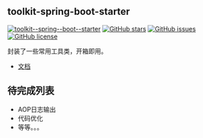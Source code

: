## toolkit-spring-boot-starter


[![toolkit--spring--boot--starter](https://img.shields.io/badge/toolkit--spring--boot--starter-0.1--SNAPSHOT-green.svg)](https://github.com/baifenghe/toolkit-spring-boot-starter)  [![GitHub stars](https://img.shields.io/github/stars/baifenghe/toolkit-spring-boot-starter.svg?style=flat&label=Star)](https://github.com/baifenghe/toolkit-spring-boot-starter)  [![GitHub issues](https://img.shields.io/github/issues/baifenghe/toolkit-spring-boot-starter.svg?style=flat&label=issues)](https://github.com/baifenghe/toolkit-spring-boot-starter/issues)  [![GitHub license](https://img.shields.io/github/license/baifenghe/toolkit-spring-boot-starter.svg?style=flat&label=license)](https://github.com/baifenghe/toolkit-spring-boot-starter)

封装了一些常用工具类，开箱即用。



- [文档](/docs/doc.md)



## 待完成列表


- AOP日志输出
- 代码优化
- 等等。。。



